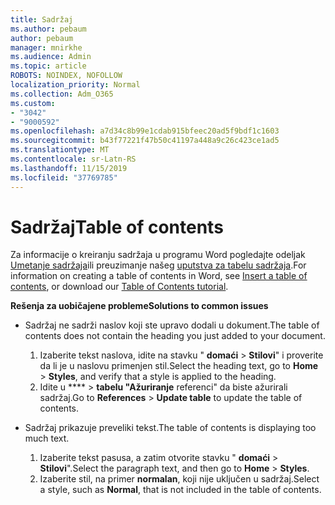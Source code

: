 ```yaml
---
title: Sadržaj
ms.author: pebaum
author: pebaum
manager: mnirkhe
ms.audience: Admin
ms.topic: article
ROBOTS: NOINDEX, NOFOLLOW
localization_priority: Normal
ms.collection: Adm_O365
ms.custom:
- "3042"
- "9000592"
ms.openlocfilehash: a7d34c8b99e1cdab915bfeec20ad5f9bdf1c1603
ms.sourcegitcommit: b43f77221f47b50c41197a448a9c26c423ce1ad5
ms.translationtype: MT
ms.contentlocale: sr-Latn-RS
ms.lasthandoff: 11/15/2019
ms.locfileid: "37769785"
---
```

# <a name="table-of-contents"></a><span data-ttu-id="89937-102">Sadržaj</span><span class="sxs-lookup"><span data-stu-id="89937-102">Table of contents</span></span>

<span data-ttu-id="89937-103">Za informacije o kreiranju sadržaja u programu Word pogledajte odeljak [Umetanje sadržaja](https://support.office.com/article/882e8564-0edb-435e-84b5-1d8552ccf0c0)ili preuzimanje našeg [uputstva za tabelu sadržaja](https://go.microsoft.com/fwlink/?linkid=2065106).</span><span class="sxs-lookup"><span data-stu-id="89937-103">For information on creating a table of contents in Word, see [Insert a table of contents](https://support.office.com/article/882e8564-0edb-435e-84b5-1d8552ccf0c0), or download our [Table of Contents tutorial](https://go.microsoft.com/fwlink/?linkid=2065106).</span></span>

<span data-ttu-id="89937-104">**Rešenja za uobičajene probleme**</span><span class="sxs-lookup"><span data-stu-id="89937-104">**Solutions to common issues**</span></span>

- <span data-ttu-id="89937-105">Sadržaj ne sadrži naslov koji ste upravo dodali u dokument.</span><span class="sxs-lookup"><span data-stu-id="89937-105">The table of contents does not contain the heading you just added to your document.</span></span>
  1. <span data-ttu-id="89937-106">Izaberite tekst naslova, idite na stavku " **domaći** > **Stilovi**" i proverite da li je u naslovu primenjen stil.</span><span class="sxs-lookup"><span data-stu-id="89937-106">Select the heading text, go to **Home** > **Styles**, and verify that a style is applied to the heading.</span></span>
  2. <span data-ttu-id="89937-107">Idite u \*\*\*\* > **tabelu "Ažuriranje** referenci" da biste ažurirali sadržaj.</span><span class="sxs-lookup"><span data-stu-id="89937-107">Go to **References** > **Update table** to update the table of contents.</span></span>

- <span data-ttu-id="89937-108">Sadržaj prikazuje preveliki tekst.</span><span class="sxs-lookup"><span data-stu-id="89937-108">The table of contents is displaying too much text.</span></span> 
  1. <span data-ttu-id="89937-109">Izaberite tekst pasusa, a zatim otvorite stavku " **domaći** > **Stilovi**".</span><span class="sxs-lookup"><span data-stu-id="89937-109">Select the paragraph text, and then go to **Home** > **Styles**.</span></span>
  2. <span data-ttu-id="89937-110">Izaberite stil, na primer **normalan**, koji nije uključen u sadržaj.</span><span class="sxs-lookup"><span data-stu-id="89937-110">Select a style, such as **Normal**, that is not included in the table of contents.</span></span>